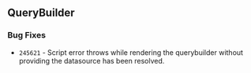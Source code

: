 ## QueryBuilder

### Bug Fixes

- `245621` - Script error throws while rendering the querybuilder without providing the datasource has been resolved.
